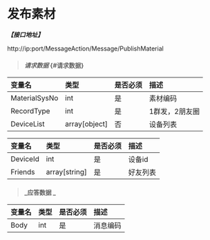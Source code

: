 # 发布素材 

_**【接口地址】**_

http://ip:port/MessageAction/Message/PublishMaterial

> #### _请求数据_ {#请求数据}

| 变量名 | 类型 | 是否必须 | 描述 |
| :--- | :--- | :--- | :--- |
| MaterialSysNo | int | 是 | 素材编码 |
| RecordType | int | 是 | 1群发，2朋友圈 |
| DeviceList | array\[object\] | 否 | 设备列表 |

| 变量名 | 类型 | 是否必须 | 描述 |
| :--- | :--- | :--- | :--- |
| DeviceId | int | 是 | 设备id |
| Friends | array[string] | 是 | 好友列表 |


> #### _应答数据 _ 

| 变量名 | 类型 | 是否必须 | 描述 |
| :--- | :--- | :--- | :--- |
| Body | int | 是 | 消息编码 |




